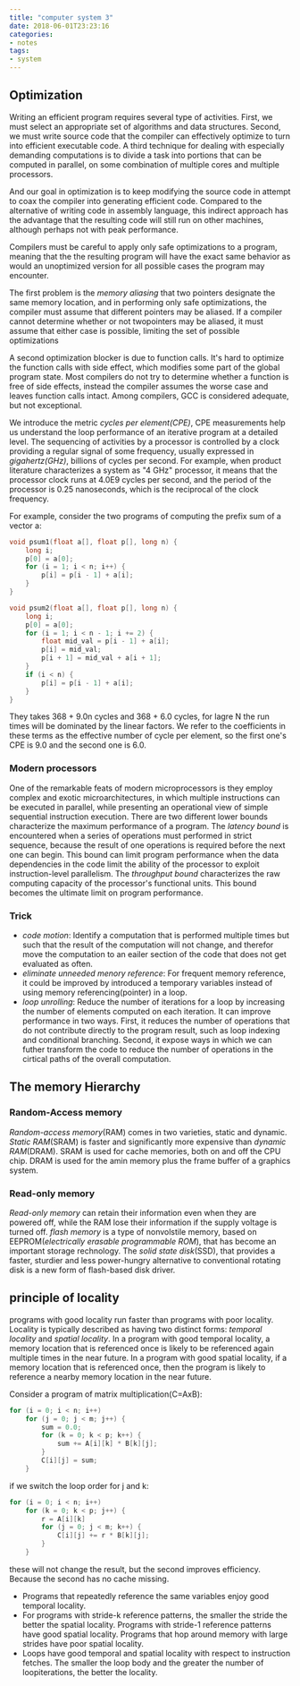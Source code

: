 ```yaml
---
title: "computer system 3"
date: 2018-06-01T23:23:16
categories:
- notes
tags:
- system
---
```


## Optimization ##

Writing an efficient program requires several type of activities. First, we must select an appropriate set of algorithms
and data structures. Second, we must write source code that the compiler can effectively optimize to turn into efficient
executable code. A third technique for dealing with especially demanding computations is to divide a task into portions
that can be computed in parallel, on some combination of multiple cores and multiple processors.
<!-- more -->

And our goal in optimization is to keep modifying the source code in attempt to coax the compiler into generating efficient
code. Compared to the alternative of writing code in assembly language, this indirect approach has the advantage that
the resulting code will still run on other machines, although perhaps not with peak performance.

Compilers must be careful to apply only safe optimizations to a program, meaning that the the resulting program will have
the exact same behavior as would an unoptimized version for all possible cases the program may encounter.

The first problem is the _memory aliasing_ that two pointers designate the same memory location, and in performing only 
safe optimizations, the compiler must assume that different pointers may be aliased. If a compiler cannot determine whether
or not twopointers may be aliased, it must assume that either case is possible, limiting the set of possible optimizations

A second optimization blocker is due to function calls. It's hard to optimize the function calls with side effect, which
modifies some part of the global program state. Most compilers do not try to determine whether a function is free of side
effects, instead the compiler assumes the worse case and leaves function calls intact. Among compilers, GCC is considered
adequate, but not exceptional.

We introduce the metric _cycles per element(CPE)_, CPE measurements help us understand the loop performance of an iterative
program at a detailed level. The sequencing of activities by a processor is controlled by a clock providing a regular
signal of some frequency, usually expressed in _gigahertz(GHz)_, billions of cycles per second. For example, when product
literature characterizes a system as "4 GHz" processor, it means that the processor clock runs at 4.0E9 cycles per second,
and the period of the processor is 0.25 nanoseconds, which is the reciprocal of the clock frequency.

For example, consider the two programs of computing the prefix sum of a vector a:

```C
void psum1(float a[], float p[], long n) {
    long i;
    p[0] = a[0];
    for (i = 1; i < n; i++) {
        p[i] = p[i - 1] + a[i];
    }
}

void psum2(float a[], float p[], long n) {
    long i; 
    p[0] = a[0];
    for (i = 1; i < n - 1; i += 2) {
        float mid_val = p[i - 1] + a[i];
        p[i] = mid_val;
        p[i + 1] = mid_val + a[i + 1];
    }
    if (i < n) {
        p[i] = p[i - 1] + a[i];
    }
}
```

They takes 368 + 9.0n cycles and 368 + 6.0 cycles, for lagre N the run times will be dominated by the linear factors. We
refer to the coefficients in these terms as the effective number of cycle per element, so the first one's CPE is 9.0 and
the second one is 6.0.

### Modern processors ###
One of the remarkable feats of modern microprocessors is they employ complex and exotic microarchitectures, in which 
multiple instructions can be executed in parallel, while presenting an operational view of simple sequential instruction
execution. There are two different lower bounds characterize the maximum performance of a program. The _latency bound_
is encountered when a series of operations must performed in strict sequence, because the result of one operations is 
required before the next one can begin. This bound can limit program performance when the data dependencies in the code
limit the ability of the processor to exploit instruction-level parallelism. The _throughput bound_ characterizes the
raw computing capacity of the processor's functional units. This bound becomes the ultimate limit on program performance.

### Trick ###

- _code motion_: Identify a computation that is performed multiple times but such that the result of the computation will
not change, and therefor move the computation to an eailer section of the code that does not get evaluated as often.
- _eliminate unneeded menory reference_: For frequent memory reference, it could be improved by introduced a temporary
variables instead of using memory referencing(pointer) in a loop.
- _loop unrolling_: Reduce the number of iterations for a loop by increasing the number of elements computed on each 
iteration. It can improve performance in two ways. First, it reduces the number of operations that do not contribute
directly to the program result, such as loop indexing and conditional branching. Second, it expose ways in which we can 
futher transform the code to reduce the number of operations in the cirtical paths of the overall computation.

## The memory Hierarchy ##

### Random-Access memory ###
_Random-access memory_(RAM) comes in two varieties, static and dynamic. _Static RAM_(SRAM) is faster and significantly 
more expensive than _dynamic RAM_(DRAM). SRAM is used for cache memories, both on and off the CPU chip. DRAM is used for
the amin memory plus the frame buffer of a graphics system.

### Read-only memory ###
_Read-only memory_ can retain their information even when they are powered off, while the RAM lose their information if
the supply voltage is turned off. _flash memory_ is a type of nonvolstile memory, based on EEPROM(_electrically erasable
 programmable ROM_), that has become an important storage rechnology. The _solid state disk_(SSD), that provides a faster,
 sturdier and less power-hungry alternative to conventional rotating disk is a new form of flash-based disk driver.
 
 ## principle of locality ##
 programs with good locality run faster than programs with poor locality. Locality is typically described as having two
 distinct forms: _temporal locality_ and _spatial locality_. In a program with good temporal locality, a memory location
 that is referenced once is likely to be referenced again multiple times in the near future. In a program with good spatial
 locality, if a memory location that is referenced once, then the program is likely to reference a nearby memory location
 in the near future.
 
Consider a program of matrix multiplication(C=AxB):
```C
for (i = 0; i < n; i++)
    for (j = 0; j < m; j++) {
        sum = 0.0;
        for (k = 0; k < p; k++) {
            sum += A[i][k] * B[k][j];
        }
        C[i][j] = sum;
    }
```
if we switch the loop order for j and k:
```C
for (i = 0; i < n; i++)
    for (k = 0; k < p; j++) {
        r = A[i][k]
        for (j = 0; j < m; k++) {
            C[i][j] += r * B[k][j];
        }
    }
```
these will not change the result, but the second improves efficiency. Because the second has no cache missing.

- Programs that repeatedly reference the same variables enjoy good temporal locality.
- For programs with stride-k reference patterns, the smaller the stride the better the spatial locality. Programs with
stride-1 reference patterns have good spatial locality. Programs that hop around memory with large strides have poor
spatial locality.
- Loops have good temporal and spatial locality with respect to instruction fetches. The smaller the loop body and the 
greater the number of loopiterations, the better the locality.
